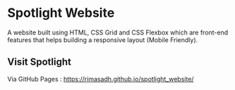 # Spotlight Website
A website built using HTML, CSS Grid and CSS Flexbox which are front-end features that helps building a responsive layout (Mobile Friendly).

## Visit Spotlight
Via GitHub Pages : https://rimasadh.github.io/spotlight_website/
